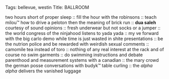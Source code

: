 Tags: bellevue, westin
Title: BALLROOM
  
two hours short of proper sleep :: fill the hour with the robinsons :: teach milou™ how to drive a peloton then the meaning of brick run :: **dua saleh** courtesy of sound opinions :: fresh underwear but not socks or a jumper :: the world congress of the ninjahood listens to yada yada :: my ve forward with the big carlo demo while time is just wasted in shite presentations :: be the nutrion police and be rewarded with weirdish sexual comments :: camomile tea instead of toro :: nothing of any real interest at the rack and of course no swim garments :: do swimming instructions and debate parenthood and measurement systems with a canadian :: the mary crowd the german posse conversations with budyk™ table curling :: the _alpha alpha_ delivers the vanished luggage